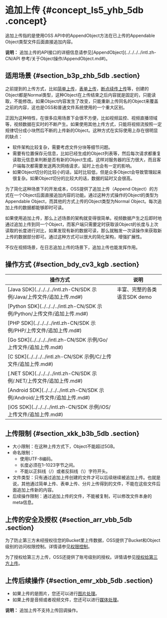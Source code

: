# 追加上传 {#concept_ls5_yhb_5db .concept}

追加上传指的是使用OSS API中的AppendObject方法在已上传的Appendable Object类型文件后面直接追加内容。

**说明：** 追加上传的API接口的详细信息请参见[AppendObject](../../../../intl.zh-CN/API 参考/关于Object操作/AppendObject.md#)。

## 适用场景 {#section_b3p_zhb_5db .section}

之前提到的上传方式，比如[简单上传](intl.zh-CN/开发指南/上传文件（Object）/简单上传.md#)，[表单上传](intl.zh-CN/开发指南/上传文件（Object）/表单上传.md#)，[断点续传上传](intl.zh-CN/开发指南/上传文件（Object）/分片上传和断点续传.md#)等，创建的Object都是Normal类型，这种Object在上传结束之后内容就是固定的，只能读取，不能修改。如果Object内容发生了改变，只能重新上传同名的Object来覆盖之前的内容，这也是OSS和普通文件系统使用的一个重大区别。

正因为这种特性，在很多应用场景下会很不方便，比如视频监控、视频直播领域等，视频数据在实时的不断产生。如果使用其他上传方式，只能将视频流按照一定规律切分成小块然后不断的上传新的Object。这种方式在实际使用上存在很明显的缺点：

-   软件架构比较复杂，需要考虑文件分块等细节问题。
-   需要有位置保存元信息，比如已经生成的Object列表等，然后每次请求都重复读取元信息来判断是否有新的Object生成。这样对服务器的压力很大，而且客户端每次都需要发送两次网络请求，延时上也会有一定的影响。
-   如果Object切分的比较小的话，延时比较低，但是众多Object会导致管理起来很复杂。如果Object切分的比较大的话，数据的延时又会很高。

为了简化这种场景下的开发成本，OSS提供了追加上传（Append Object）的方式在一个Object后面直接追加内容的功能。通过这种方式操作的Object的类型为Appendable Object，而其他的方式上传的Object类型为Normal Object。每次追加上传的数据都能够即时可读。

如果使用追加上传，那么上述场景的架构就变得很简单。视频数据产生之后即时地通过追加上传到同一个Object，而客户端只需要定时获取该Object的长度与上次读取的长度进行对比，如果发现有新的数据可读，那么就触发一次读操作来获取新上传的数据部分即可。通过这种方式可以很大的简化架构，增强扩展性。

不仅在视频场景，在日志追加上传的场景下，追加上传也能发挥作用。

## 操作方式 {#section_bdy_cv3_kgb .section}

|操作方式|说明|
|----|--|
|[Java SDK](../../../../intl.zh-CN/SDK 示例/Java/上传文件/追加上传.md#)|丰富、完整的各类语言SDK demo|
|[Python SDK](../../../../intl.zh-CN/SDK 示例/Python/上传文件/追加上传.md#)|
|[PHP SDK](../../../../intl.zh-CN/SDK 示例/PHP/上传文件/追加上传.md#)|
|[Go SDK](../../../../intl.zh-CN/SDK 示例/Go/上传文件/追加上传.md#)|
|[C SDK](../../../../intl.zh-CN/SDK 示例/C/上传文件/追加上传.md#)|
|[.NET SDK](../../../../intl.zh-CN/SDK 示例/.NET/上传文件/追加上传.md#)|
|[Android SDK](../../../../intl.zh-CN/SDK 示例/Android/上传文件/追加上传.md#)|
|[iOS SDK](../../../../intl.zh-CN/SDK 示例/iOS/上传文件/追加上传.md#)|

## 上传限制 {#section_xkk_b3b_5db .section}

-   大小限制：在这种上传方式下，Object不能超过5GB。
-   命名限制：
    -   使用UTF-8编码。
    -   长度必须在1–1023字节之间。
    -   不能以正斜线（/）或者反斜线（\\）字符开头。
-   文件类型：只有通过追加上传创建的文件才可以后续继续被追加上传。也就是说，其他通过简单上传、表单上传、分片上传得到的文件，不能在这些文件后面追加上传新的内容。
-   后续操作限制：通过追加上传的文件，不能被复制，可以修改文件本身的meta信息。

## 上传的安全及授权 {#section_arr_vbb_5db .section}

为了防止第三方未经授权往您的Bucket里上传数据，OSS提供了Bucket和Object级别的访问权限控制。详情请参见[权限控制](intl.zh-CN/开发指南/权限控制/权限控制概述.md#)。

为了授权给第三方上传，OSS还提供了账号级别的授权。详情请参见[授权给第三方上传](intl.zh-CN/开发指南/上传文件（Object）/授权给第三方上传.md#)。

## 上传后续操作 {#section_emr_xbb_5db .section}

-   如果上传的是图片，您还可以进行[图片处理](../../../../intl.zh-CN/数据处理/图片处理指南/快速使用OSS图片服务.md#)。
-   如果上传是音频或者视频文件，您还可以进行[媒体处理](intl.zh-CN/开发指南/云端数据处理.md#)。

**说明：** 追加上传不支持上传回调操作。

